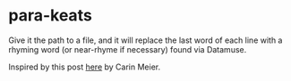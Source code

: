 # para-keats

Give it the path to a file, and it will replace the last word of each line with a rhyming word (or near-rhyme if necessary) found via Datamuse.

Inspired by this post [here](http://howistart.org/posts/clojure/1/index.html) by Carin Meier.
